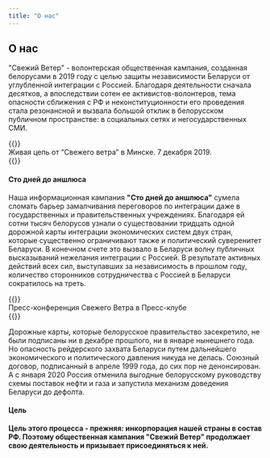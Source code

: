 ```yaml
---
title: "О нас"
---
```


## О нас

"Свежий Ветер" - волонтерская общественная кампания, созданная белорусами в 2019 году с 
целью защиты независимости Беларуси от углубленной интеграции с Россией. 
Благодаря деятельности сначала десятков, а впоследствии сотен ее активистов-волонтеров, тема опасности 
сближения с РФ и неконституционности его проведения стала резонансной и вызвала 
большой отклик в белорусском публичном пространстве: в социальных сетях и негосударственных СМИ.

<div class="row">
    <div class="col-lg-6">
        {{<img "img/articles/lancug_1.png">}}
        <br>
        <span class="text-muted">Живая цепь от “Свежего ветра” в Минске. 7 декабря 2019.</span>
    </div>
    <div class="col-lg-3">
        {{<img "img/articles/lancug_2.png">}}
    </div>
</div>

#### Сто дней до аншлюса

Наша информационная кампания **"Сто дней до аншлюса"** сумела сломать барьер 
замалчивания переговоров по интеграции даже в государственных и правительственных учреждениях. 
Благодаря ей сотни тысяч белорусов узнали о существовании тридцать одной дорожной карты интеграции экономических систем двух стран, которые существенно ограничивают также и политический суверенитет Беларуси. В конечном счете это вызвало в Беларуси волну публичных высказываний нежелания интеграции с Россией. В результате активных действий всех сил, выступавших за независимость в прошлом году, количество сторонников сотрудничества с Россией в Беларуси сократилось на треть.

<div class="row pt">
    <div class="col-lg-6">
        {{<img "img/articles/press_1.png">}}
        <br>
        <span class="text-muted"> Пресс-конференция Свежего Ветра в Пресс-клубе</span>
    </div>
    <div class="col-lg-3">
        {{<img "img/articles/press_2.png">}}
    </div>
</div>

Дорожные карты, которые белорусское правительство засекретило, не были подписаны ни в декабре 
прошлого, ни в январе нынешнего года. Но опасность рейдерского захвата Беларуси путем дальнейшего 
экономического и политического давления никуда не делась. Союзный договор, подписанный в апреле 1999 года, 
до сих пор не денонсирован. А с января 2020 Россия отменила выгодные белорусскому руководству схемы 
поставок нефти и газа и запустила механизм доведения Беларуси до дефолта.
 
#### Цель 
 
**Цель этого процесса - прежняя: инкорпорация нашей страны в состав РФ. 
Поэтому общественная кампания "Свежий Ветер" продолжает свою деятельность и призывает присоединяться к ней.**
